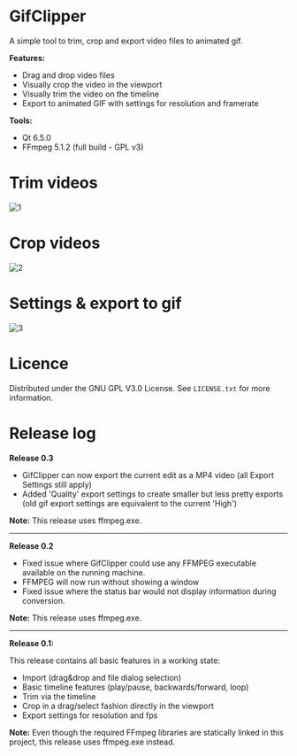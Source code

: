 # GifClipper
 A simple tool to trim, crop and export video files to animated gif.
  
  **Features:**
 - Drag and drop video files
 - Visually crop the video in the viewport
 - Visually trim the video on the timeline
 - Export to  animated GIF with settings for resolution and framerate

 **Tools:**
 - Qt 6.5.0
 - FFmpeg 5.1.2 (full build - GPL v3)

# Trim videos
 
![1](https://github.com/FunkyPizza/GifClipper/assets/31694150/e5f15211-2b44-42c0-b7ad-dca34f4c0ba3)

 
# Crop videos
 
 ![2](https://github.com/FunkyPizza/GifClipper/assets/31694150/8e5eeeac-7eae-4de7-8575-d1de50f8fc6b)


# Settings & export to gif

![3](https://github.com/FunkyPizza/GifClipper/assets/31694150/2026685b-320e-4c69-91fa-0184d2b03390)


# Licence

Distributed under the GNU GPL V3.0 License. See `LICENSE.txt` for more information.

# Release log
**Release 0.3**

- GifClipper can now export the current edit as a MP4 video (all Export Settings still apply)
- Added 'Quality' export settings to create smaller but less pretty exports (old gif export settings are equivalent to the current 'High')

**Note:** This release uses ffmpeg.exe.
__________
**Release 0.2**

- Fixed issue where GifClipper could use any FFMPEG executable available on the running machine.
- FFMPEG will now run without showing a window
- Fixed issue where the status bar would not display information during conversion.

**Note:** This release uses ffmpeg.exe.
__________
**Release 0.1:**

This release contains all basic features in a working state:
- Import (drag&drop and file dialog selection)
- Basic timeline features (play/pause, backwards/forward, loop)
- Trim via the timeline
- Crop in a drag/select fashion directly in the viewport
- Export settings for resolution and fps

**Note:** Even though the required FFmpeg libraries are statically linked in this project, this release uses ffmpeg.exe instead.

